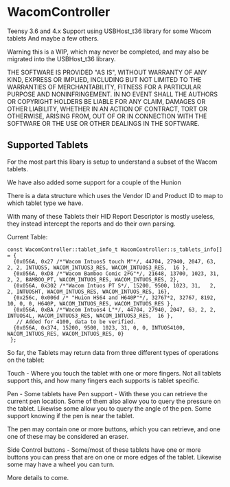 # WacomController
 Teensy 3.6 and 4.x Support using USBHost_t36 library for some Wacom tablets
 And maybe a few others.

Warning this is a WIP, which may never be completed, and may also be migrated into the USBHost_t36 library.

THE SOFTWARE IS PROVIDED "AS IS", WITHOUT WARRANTY OF ANY KIND, EXPRESS OR
IMPLIED, INCLUDING BUT NOT LIMITED TO THE WARRANTIES OF MERCHANTABILITY,
FITNESS FOR A PARTICULAR PURPOSE AND NONINFRINGEMENT. IN NO EVENT SHALL THE
AUTHORS OR COPYRIGHT HOLDERS BE LIABLE FOR ANY CLAIM, DAMAGES OR OTHER
LIABILITY, WHETHER IN AN ACTION OF CONTRACT, TORT OR OTHERWISE, ARISING FROM,
OUT OF OR IN CONNECTION WITH THE SOFTWARE OR THE USE OR OTHER DEALINGS IN THE
SOFTWARE.

Supported Tablets
-----------------

For the most part this libary is setup to understand a subset of the
Wacom tablets. 

We have also added some support for a couple of the Hunion

There is a data structure which uses the Vendor ID and Product ID to map to 
which tablet type we have. 

With many of these Tablets their HID Report Descriptor is mostly useless, 
they instead intercept the reports and do their own parsing.

Current Table:
```
const WacomController::tablet_info_t WacomController::s_tablets_info[] = {
  {0x056A, 0x27 /*"Wacom Intuos5 touch M"*/, 44704, 27940, 2047, 63, 2, 2, INTUOS5, WACOM_INTUOS3_RES, WACOM_INTUOS3_RES,  16 },
  {0x056A, 0xD8 /*"Wacom Bamboo Comic 2FG"*/, 21648, 13700, 1023, 31, 2, 2, BAMBOO_PT, WACOM_INTUOS_RES, WACOM_INTUOS_RES, 2},
  {0x056A, 0x302 /*"Wacom Intuos PT S*/, 15200, 9500, 1023, 31,   2, 2, INTUOSHT, WACOM_INTUOS_RES, WACOM_INTUOS_RES, 16},
  {0x256c, 0x006d /* "Huion HS64 and H640P"*/, 32767*2, 32767, 8192, 10, 0, 0, H640P, WACOM_INTUOS_RES, WACOM_INTUOS_RES },
  {0x056A, 0xBA /*"Wacom Intuos4 L"*/, 44704, 27940, 2047, 63, 2, 2, INTUOS4L, WACOM_INTUOS3_RES, WACOM_INTUOS3_RES,  16 },
   // Added for 4100, data to be verified.
  {0x056A, 0x374, 15200, 9500, 1023, 31, 0, 0, INTUOS4100,  WACOM_INTUOS_RES, WACOM_INTUOS_RES, 0}
 };
```

So far, the Tablets may return data from three different types of operations on the tablet:

Touch - Where you touch the tablet with one or more fingers.  Not all tablets support this, and how many fingers each supports is tablet specific. 

Pen - Some tablets have Pen support - With these you can retrieve the current pen location.  Some of them also allow you to query the pressure on the tablet.  Likewise some allow you to query the angle of the pen.  Some support knowing if the pen is near the tablet. 

The pen may contain one or more buttons, which you can retrieve, and one one of these may be considered an eraser. 

Side Control buttons - Some/most of these tablets have one or more buttons you can press that are on one or more edges of the tablet.  Likewise some may have a wheel you can turn.

More details to come.
